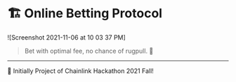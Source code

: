 # 🏗 Online Betting Protocol



![Screenshot 2021-11-06 at 10 03 37 PM]

> Bet with optimal fee, no chance of rugpull. 🚀

---

🙏 Initially Project of Chainlink Hackathon 2021 Fall!
